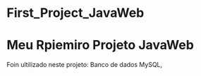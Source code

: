 # First_Project_JavaWeb
<h1 aling="center">Meu Rpiemiro Projeto JavaWeb</h1>
Foin ultilizado neste projeto: Banco de dados MySQL, 

